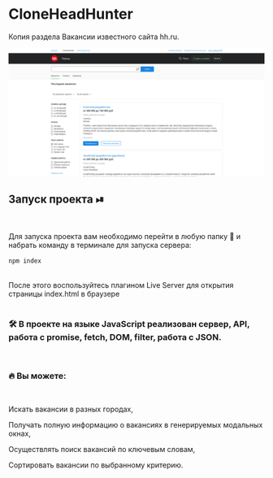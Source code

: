 # CloneHeadHunter

Копия раздела Вакансии известного сайта hh.ru. 

  
  <div  align="center">
  <img src="https://github.com/Jones-Davy/CloneHeadHunter/blob/main/img/mainscreen.jpg"/>
</div>

## Запуск проекта ⏯

<br/>
<br/>
Для запуска проекта вам необходимо перейти в любую папку 📂 и набрать команду в терминале для запуска сервера:

```javascript
npm index
```

<br/>
После этого воспользуйтесь плагином Live Server для открытия страницы index.html в браузере
<br/>
<br/>


### :hammer_and_wrench: В проекте на языке JavaScript реализован сервер, API, работа с promise, fetch, DOM, filter, работа с JSON.
<br/>

### :fire: Вы можете:
<br/>

Искать вакансии в разных городах, <br/>

Получать полную информацию о вакансиях в генерируемых модальных окнах, <br/>

Осуществлять поиск вакансий по ключевым словам, <br/>

Сортировать вакансии по выбранному критерию.
